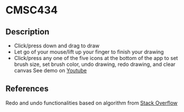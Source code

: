 # CMSC434

## Description
- Click/press down and drag to draw
- Let go of your mouse/lift up your finger to finish your drawing
- Click/press any one of the five icons at the bottom of the app to set brush size, set brush color, undo drawing, redo drawing, and clear canvas
See demo on [Youtube](https://www.youtube.com/watch?v=5vvQJ_RjeQU)

## References
Redo and undo functionalities based on algorithm from [Stack Overflow](http://stackoverflow.com/questions/11114625/android-canvas-redo-and-undo-operation)

